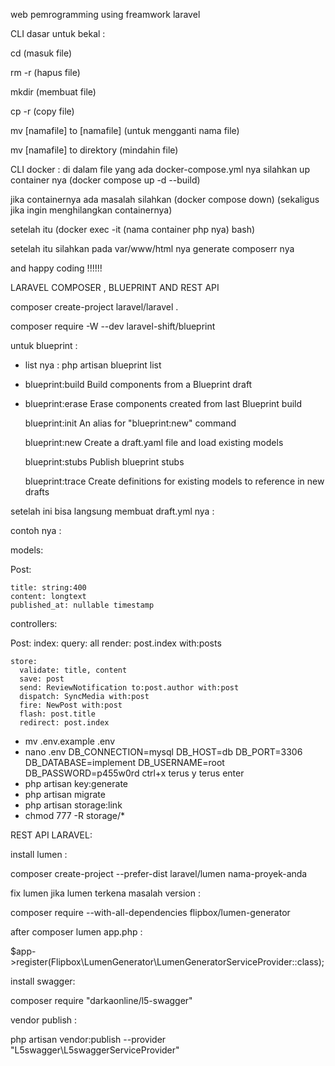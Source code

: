 web pemrogramming using freamwork laravel 

CLI dasar untuk bekal :

cd (masuk file)

rm -r (hapus file)

mkdir (membuat file)

cp -r (copy file)

mv [namafile] to [namafile] (untuk mengganti nama file)

mv [namafile] to direktory (mindahin file)

CLI docker : 
di dalam file yang ada docker-compose.yml nya silahkan up container nya (docker compose up -d --build)

jika containernya ada masalah silahkan (docker compose down) (sekaligus jika ingin menghilangkan containernya)

setelah itu (docker exec -it (nama container php nya) bash)

setelah itu silahkan pada var/www/html nya generate composerr nya 

and happy coding !!!!!!

LARAVEL COMPOSER , BLUEPRINT AND REST API 

composer create-project laravel/laravel .

composer require -W --dev laravel-shift/blueprint

untuk blueprint :
- list nya : php artisan blueprint list

- blueprint:build  Build components from a Blueprint draft
- 
  blueprint:erase  Erase components created from last Blueprint build
  
  blueprint:init   An alias for "blueprint:new" command
  
  blueprint:new    Create a draft.yaml file and load existing models

  blueprint:stubs  Publish blueprint stubs
  
  blueprint:trace  Create definitions for existing models to reference in new drafts

setelah ini bisa langsung membuat draft.yml nya : 

contoh nya : 

models:

  Post:
  
    title: string:400
    content: longtext
    published_at: nullable timestamp

controllers:

  Post:
    index:
      query: all
      render: post.index with:posts

    store:
      validate: title, content
      save: post
      send: ReviewNotification to:post.author with:post
      dispatch: SyncMedia with:post
      fire: NewPost with:post
      flash: post.title
      redirect: post.index


- mv .env.example .env
- nano .env 
DB_CONNECTION=mysql
DB_HOST=db
DB_PORT=3306
DB_DATABASE=implement
DB_USERNAME=root
DB_PASSWORD=p455w0rd
ctrl+x terus y terus enter
- php artisan key:generate
- php artisan migrate
- php artisan storage:link
- chmod 777 -R storage/*

REST API LARAVEL:

install lumen : 

composer create-project --prefer-dist laravel/lumen nama-proyek-anda

fix lumen jika lumen terkena masalah version : 

composer require --with-all-dependencies flipbox/lumen-generator

after composer lumen app.php :

$app->register(Flipbox\LumenGenerator\LumenGeneratorServiceProvider::class);

install swagger:

composer require "darkaonline/l5-swagger"

vendor publish : 

php artisan vendor:publish --provider "L5swagger\L5swaggerServiceProvider"



